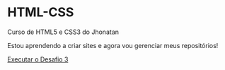 # HTML-CSS
 Curso de HTML5 e CSS3 do Jhonatan

 Estou aprendendo a criar sites e agora vou gerenciar meus repositórios!

 <a href="https://jhonatancosta1.github.io/HTML-CSS/EXERCICIOS/DESAFIO%203/android">Executar o Desafio 3</a>
